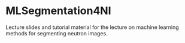 # MLSegmentation4NI
Lecture slides and tutorial material for the lecture on machine learning methods for segmenting neutron images.
